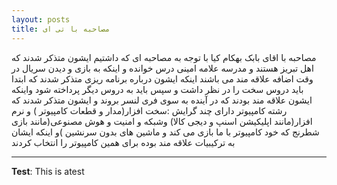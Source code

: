 ```yaml
---
layout: posts
title: مصاحبه با تی ای
---
```

مصاحبه با اقای بابک بهکام کیا
با توجه به مصاحبه ای که داشتیم ایشون متذکر شدند که اهل تبریز هستند و مدرسه علامه امینی درس خوانده و اینکه به بازی
و دیدن سریال در وقت اضافه علاقه مند می باشند اینکه ایشون درباره برنامه ریزی متذکر شدند که ابتدا باید دروس سخت را در نظر داشت و سپس باید به دروس دیگر پرداخته شود واینکه ایشون علاقه مند بودند که در آینده به سوی فری لنسر بروند و ایشون متذکر شدند که رشته کامپیوتر دارای چند گرایش :سخت افزار(مدار و قطعات کامپیوتر ) و نرم افزار(مانند اپلیکیشن اسنپ و دیجی کالا) 
وشبکه و امنیت و هوش مصنوعی(مانند بازی شطرنج که خود کامپیوتر با ما بازی می کند و ماشین های بدون سرنشین )و اینکه ایشان به ترکیبیات علاقه مند بوده برای همین کامپیوتر را انتخاب کردند









---
**Test**: This is atest
